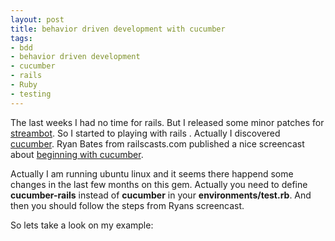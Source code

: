 ```yaml
--- 
layout: post
title: behavior driven development with cucumber
tags: 
- bdd
- behavior driven development
- cucumber
- rails
- Ruby
- testing
---
```

The last weeks I had no time for rails. But I released some minor patches for <a href="http://rubygems.org/gems/streambot">streambot</a>. So I started to playing with rails . Actually I discovered <a href="http://www.cukes.info">cucumber</a>. Ryan Bates from railscasts.com published a nice screencast about <a href="http://railscasts.com/episodes/155-beginning-with-cucumber">beginning with cucumber</a>.

Actually I am running ubuntu linux and it seems there happend some changes in the last few months on this gem. Actually you need to define <strong>cucumber-rails</strong> instead of <strong>cucumber</strong> in your <strong>environments/test.rb</strong>. And then you should follow the steps from Ryans screencast.

So lets take a look on my example:
<script src="http://gist.github.com/386465.js"></script>
